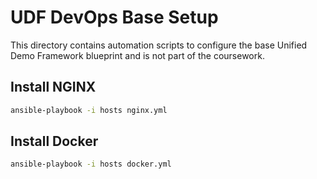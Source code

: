 # UDF DevOps Base Setup

This directory contains automation scripts to configure the base Unified Demo Framework blueprint and is not part of the coursework. 

## Install NGINX
```bash
ansible-playbook -i hosts nginx.yml
```

## Install Docker
```bash
ansible-playbook -i hosts docker.yml
```